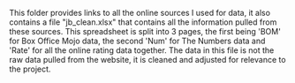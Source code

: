 This folder provides links to all the online sources I used for data, it also contains a file "jb_clean.xlsx" that contains all the information pulled from these sources. This spreadsheet is split into 3 pages, the first being 'BOM' for Box Office Mojo data, the second 'Num' for The Numbers data and 'Rate' for all the online rating data together. The data in this file is not the raw data pulled from the website, it is cleaned and adjusted for relevance to the project.
